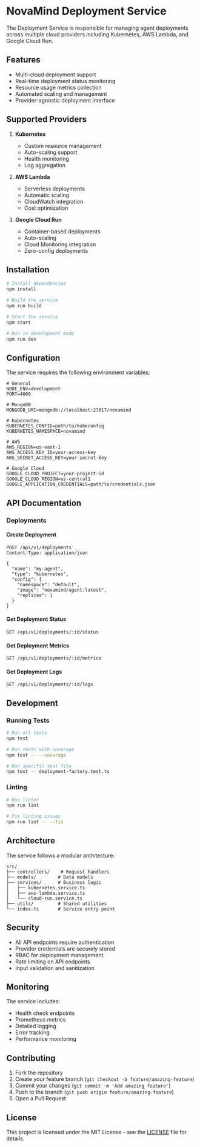 # NovaMind Deployment Service

The Deployment Service is responsible for managing agent deployments across multiple cloud providers including Kubernetes, AWS Lambda, and Google Cloud Run.

## Features

- Multi-cloud deployment support
- Real-time deployment status monitoring
- Resource usage metrics collection
- Automated scaling and management
- Provider-agnostic deployment interface

## Supported Providers

1. **Kubernetes**
   - Custom resource management
   - Auto-scaling support
   - Health monitoring
   - Log aggregation

2. **AWS Lambda**
   - Serverless deployments
   - Automatic scaling
   - CloudWatch integration
   - Cost optimization

3. **Google Cloud Run**
   - Container-based deployments
   - Auto-scaling
   - Cloud Monitoring integration
   - Zero-config deployments

## Installation

```bash
# Install dependencies
npm install

# Build the service
npm run build

# Start the service
npm start

# Run in development mode
npm run dev
```

## Configuration

The service requires the following environment variables:

```env
# General
NODE_ENV=development
PORT=4000

# MongoDB
MONGODB_URI=mongodb://localhost:27017/novamind

# Kubernetes
KUBERNETES_CONFIG=path/to/kubeconfig
KUBERNETES_NAMESPACE=novamind

# AWS
AWS_REGION=us-east-1
AWS_ACCESS_KEY_ID=your-access-key
AWS_SECRET_ACCESS_KEY=your-secret-key

# Google Cloud
GOOGLE_CLOUD_PROJECT=your-project-id
GOOGLE_CLOUD_REGION=us-central1
GOOGLE_APPLICATION_CREDENTIALS=path/to/credentials.json
```

## API Documentation

### Deployments

#### Create Deployment
```http
POST /api/v1/deployments
Content-Type: application/json

{
  "name": "my-agent",
  "type": "kubernetes",
  "config": {
    "namespace": "default",
    "image": "novamind/agent:latest",
    "replicas": 1
  }
}
```

#### Get Deployment Status
```http
GET /api/v1/deployments/:id/status
```

#### Get Deployment Metrics
```http
GET /api/v1/deployments/:id/metrics
```

#### Get Deployment Logs
```http
GET /api/v1/deployments/:id/logs
```

## Development

### Running Tests
```bash
# Run all tests
npm test

# Run tests with coverage
npm test -- --coverage

# Run specific test file
npm test -- deployment-factory.test.ts
```

### Linting
```bash
# Run linter
npm run lint

# Fix linting issues
npm run lint -- --fix
```

## Architecture

The service follows a modular architecture:

```
src/
├── controllers/    # Request handlers
├── models/        # Data models
├── services/      # Business logic
│   ├── kubernetes.service.ts
│   ├── aws-lambda.service.ts
│   └── cloud-run.service.ts
├── utils/         # Shared utilities
└── index.ts       # Service entry point
```

## Security

- All API endpoints require authentication
- Provider credentials are securely stored
- RBAC for deployment management
- Rate limiting on API endpoints
- Input validation and sanitization

## Monitoring

The service includes:
- Health check endpoints
- Prometheus metrics
- Detailed logging
- Error tracking
- Performance monitoring

## Contributing

1. Fork the repository
2. Create your feature branch (`git checkout -b feature/amazing-feature`)
3. Commit your changes (`git commit -m 'Add amazing feature'`)
4. Push to the branch (`git push origin feature/amazing-feature`)
5. Open a Pull Request

## License

This project is licensed under the MIT License - see the [LICENSE](LICENSE) file for details. 